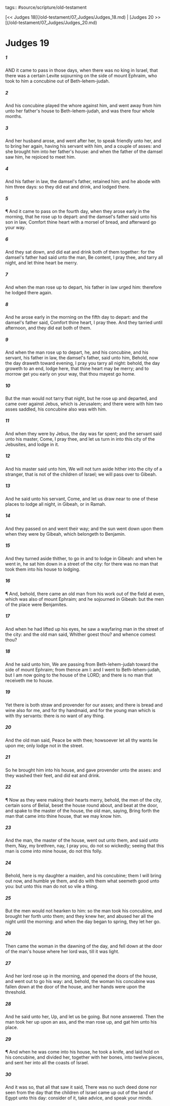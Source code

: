 tags:: #source/scripture/old-testament

[<< Judges 18[(/old-testament/07_Judges/Judges_18.md) | [Judges 20 >>[(/old-testament/07_Judges/Judges_20.md)

# Judges 19

##### 1

AND it came to pass in those days, when there was no king in Israel, that there was a certain Levite sojourning on the side of mount Ephraim, who took to him a concubine out of Beth-lehem-judah.

##### 2

And his concubine played the whore against him, and went away from him unto her father's house to Beth-lehem-judah, and was there four whole months.

##### 3

And her husband arose, and went after her, to speak friendly unto her, and to bring her again, having his servant with him, and a couple of asses: and she brought him into her father's house: and when the father of the damsel saw him, he rejoiced to meet him.

##### 4

And his father in law, the damsel's father, retained him; and he abode with him three days: so they did eat and drink, and lodged there.

##### 5

¶ And it came to pass on the fourth day, when they arose early in the morning, that he rose up to depart: and the damsel's father said unto his son in law, Comfort thine heart with a morsel of bread, and afterward go your way.

##### 6

And they sat down, and did eat and drink both of them together: for the damsel's father had said unto the man, Be content, I pray thee, and tarry all night, and let thine heart be merry.

##### 7

And when the man rose up to depart, his father in law urged him: therefore he lodged there again.

##### 8

And he arose early in the morning on the fifth day to depart: and the damsel's father said, Comfort thine heart, I pray thee. And they tarried until afternoon, and they did eat both of them.

##### 9

And when the man rose up to depart, he, and his concubine, and his servant, his father in law, the damsel's father, said unto him, Behold, now the day draweth toward evening, I pray you tarry all night: behold, the day groweth to an end, lodge here, that thine heart may be merry; and to morrow get you early on your way, that thou mayest go home.

##### 10

But the man would not tarry that night, but he rose up and departed, and came over against Jebus, which is Jerusalem; and there were with him two asses saddled, his concubine also was with him.

##### 11

And when they were by Jebus, the day was far spent; and the servant said unto his master, Come, I pray thee, and let us turn in into this city of the Jebusites, and lodge in it.

##### 12

And his master said unto him, We will not turn aside hither into the city of a stranger, that is not of the children of Israel; we will pass over to Gibeah.

##### 13

And he said unto his servant, Come, and let us draw near to one of these places to lodge all night, in Gibeah, or in Ramah.

##### 14

And they passed on and went their way; and the sun went down upon them when they were by Gibeah, which belongeth to Benjamin.

##### 15

And they turned aside thither, to go in and to lodge in Gibeah: and when he went in, he sat him down in a street of the city: for there was no man that took them into his house to lodging.

##### 16

¶ And, behold, there came an old man from his work out of the field at even, which was also of mount Ephraim; and he sojourned in Gibeah: but the men of the place were Benjamites.

##### 17

And when he had lifted up his eyes, he saw a wayfaring man in the street of the city: and the old man said, Whither goest thou? and whence comest thou?

##### 18

And he said unto him, We are passing from Beth-lehem-judah toward the side of mount Ephraim; from thence am I: and I went to Beth-lehem-judah, but I am now going to the house of the LORD; and there is no man that receiveth me to house.

##### 19

Yet there is both straw and provender for our asses; and there is bread and wine also for me, and for thy handmaid, and for the young man which is with thy servants: there is no want of any thing.

##### 20

And the old man said, Peace be with thee; howsoever let all thy wants lie upon me; only lodge not in the street.

##### 21

So he brought him into his house, and gave provender unto the asses: and they washed their feet, and did eat and drink.

##### 22

¶ Now as they were making their hearts merry, behold, the men of the city, certain sons of Belial, beset the house round about, and beat at the door, and spake to the master of the house, the old man, saying, Bring forth the man that came into thine house, that we may know him.

##### 23

And the man, the master of the house, went out unto them, and said unto them, Nay, my brethren, nay, I pray you, do not so wickedly; seeing that this man is come into mine house, do not this folly.

##### 24

Behold, here is my daughter a maiden, and his concubine; them I will bring out now, and humble ye them, and do with them what seemeth good unto you: but unto this man do not so vile a thing.

##### 25

But the men would not hearken to him: so the man took his concubine, and brought her forth unto them; and they knew her, and abused her all the night until the morning: and when the day began to spring, they let her go.

##### 26

Then came the woman in the dawning of the day, and fell down at the door of the man's house where her lord was, till it was light.

##### 27

And her lord rose up in the morning, and opened the doors of the house, and went out to go his way: and, behold, the woman his concubine was fallen down at the door of the house, and her hands were upon the threshold.

##### 28

And he said unto her, Up, and let us be going. But none answered. Then the man took her up upon an ass, and the man rose up, and gat him unto his place.

##### 29

¶ And when he was come into his house, he took a knife, and laid hold on his concubine, and divided her, together with her bones, into twelve pieces, and sent her into all the coasts of Israel.

##### 30

And it was so, that all that saw it said, There was no such deed done nor seen from the day that the children of Israel came up out of the land of Egypt unto this day: consider of it, take advice, and speak your minds.
